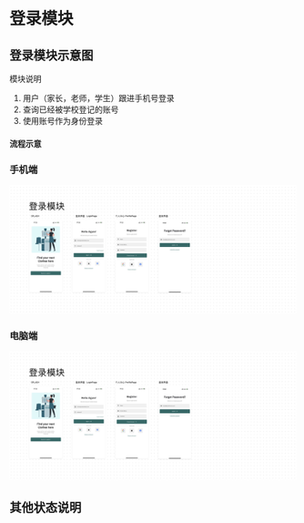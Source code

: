 # 登录模块


## 登录模块示意图

模块说明

1. 用户（家长，老师，学生）跟进手机号登录
2. 查询已经被学校登记的账号
3. 使用账号作为身份登录

#### 流程示意

### 手机端


![alt text](/public/client/session/login.png)


### 电脑端

![alt text](/public/client/session/login.png)

## 其他状态说明

